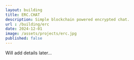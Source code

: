 ```yaml
---
layout: building
title: ERC.CHAT
description: Simple blockchain powered encrypted chat.
url : /building/erc
date: 2024-12-01
image: /assets/projects/erc.jpg
published: false
---
```


Will add details later...
